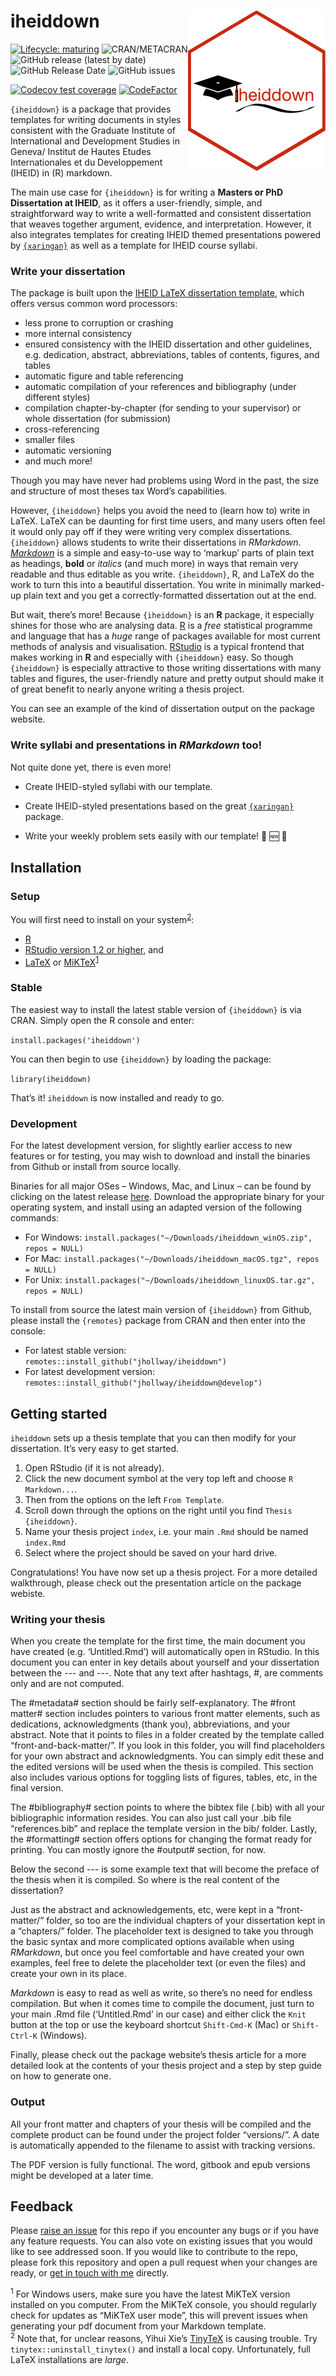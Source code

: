 
# iheiddown <img src="man/figures/iheiddown.png" align="right" width="220"/>

<!-- badges: start -->

[![Lifecycle:
maturing](https://img.shields.io/badge/lifecycle-maturing-blue.svg)](https://lifecycle.r-lib.org/articles/stages.html#maturing)
![CRAN/METACRAN](https://img.shields.io/cran/v/iheiddown) ![GitHub
release (latest by
date)](https://img.shields.io/github/v/release/jhollway/iheiddown)
![GitHub Release
Date](https://img.shields.io/github/release-date/jhollway/iheiddown)
![GitHub
issues](https://img.shields.io/github/issues-raw/jhollway/iheiddown)
<!-- [![HitCount](http://hits.dwyl.com/jhollway/iheiddown.svg)](http://hits.dwyl.com/jhollway/iheiddown) -->
[![Codecov test
coverage](https://codecov.io/gh/jhollway/iheiddown/branch/main/graph/badge.svg)](https://codecov.io/gh/jhollway/iheiddown?branch=main)
[![CodeFactor](https://www.codefactor.io/repository/github/jhollway/iheiddown/badge/main)](https://www.codefactor.io/repository/github/jhollway/iheiddown/overview/main)
<!-- ![GitHub All Releases](https://img.shields.io/github/downloads/jhollway/iheiddown/total) -->
<!-- badges: end -->

`{iheiddown}` is a package that provides templates for writing documents
in styles consistent with the Graduate Institute of International and
Development Studies in Geneva/ Institut de Hautes Etudes Internationales
et du Developpement (IHEID) in (R) markdown.

The main use case for `{iheiddown}` is for writing a **Masters or PhD
Dissertation at IHEID**, as it offers a user-friendly, simple, and
straightforward way to write a well-formatted and consistent
dissertation that weaves together argument, evidence, and
interpretation. However, it also integrates templates for creating IHEID
themed presentations powered by
[`{xaringan}`](https://github.com/yihui/xaringan) as well as a template
for IHEID course syllabi.

### Write your dissertation

The package is built upon the [IHEID LaTeX dissertation
template](https://github.com/jhollway/iheidmytex), which offers versus
common word processors:

-   less prone to corruption or crashing
-   more internal consistency
-   ensured consistency with the IHEID dissertation and other
    guidelines, e.g. dedication, abstract, abbreviations, tables of
    contents, figures, and tables
-   automatic figure and table referencing
-   automatic compilation of your references and bibliography (under
    different styles)
-   compilation chapter-by-chapter (for sending to your supervisor) or
    whole dissertation (for submission)
-   cross-referencing
-   smaller files
-   automatic versioning
-   and much more!

Though you may have never had problems using Word in the past, the size
and structure of most theses tax Word’s capabilities.

However, `{iheiddown}` helps you avoid the need to (learn how to) write
in LaTeX. LaTeX can be daunting for first time users, and many users
often feel it would only pay off if they were writing very complex
dissertations. `{iheiddown}` allows students to write their
dissertations in *RMarkdown*.
[*Markdown*](https://www.markdownguide.org) is a simple and easy-to-use
way to ‘markup’ parts of plain text as headings, **bold** or *italics*
(and much more) in ways that remain very readable and thus editable as
you write. `{iheiddown}`, R, and LaTeX do the work to turn this into a
beautiful dissertation. You write in minimally marked-up plain text and
you get a correctly-formatted dissertation out at the end.

But wait, there’s more! Because `{iheiddown}` is an **R** package, it
especially shines for those who are analysing data.
[R](https://www.r-project.org) is a *free* statistical programme and
language that has a *huge* range of packages available for most current
methods of analysis and visualisation.
[RStudio](https://www.rstudio.com) is a typical frontend that makes
working in **R** and especially with `{iheiddown}` easy. So though
`{iheiddown}` is especially attractive to those writing dissertations
with many tables and figures, the user-friendly nature and pretty output
should make it of great benefit to nearly anyone writing a thesis
project.

You can see an example of the kind of dissertation output on the package
website.

### Write syllabi and presentations in *RMarkdown* too!

Not quite done yet, there is even more!

-   Create IHEID-styled syllabi with our template.

-   Create IHEID-styled presentations based on the great
    [`{xaringan}`](https://github.com/yihui/xaringan) package.

-   Write your weekly problem sets easily with our template! :star2:
    :new: :star2:

## Installation

### Setup

You will first need to install on your
system<sup>[2](#myfootnote2)</sup>:

-   [R](https://cran.r-project.org)
-   [RStudio version 1.2 or
    higher](https://www.rstudio.com/products/rstudio/download/#download),
    and
-   [LaTeX](https://www.latex-project.org/get/) or
    [MiKTeX](https://miktex.org/howto/install-miktex/)<sup>[1](#myfootnote1)</sup>

### Stable

The easiest way to install the latest stable version of `{iheiddown}` is
via CRAN. Simply open the R console and enter:

`install.packages('iheiddown')`

You can then begin to use `{iheiddown}` by loading the package:

`library(iheiddown)`

That’s it! `iheiddown` is now installed and ready to go.

### Development

For the latest development version, for slightly earlier access to new
features or for testing, you may wish to download and install the
binaries from Github or install from source locally.

Binaries for all major OSes – Windows, Mac, and Linux – can be found by
clicking on the latest release
[here](https://github.com/jhollway/iheiddown/releases/latest). Download
the appropriate binary for your operating system, and install using an
adapted version of the following commands:

-   For Windows:
    `install.packages("~/Downloads/iheiddown_winOS.zip", repos = NULL)`
-   For Mac:
    `install.packages("~/Downloads/iheiddown_macOS.tgz", repos = NULL)`
-   For Unix:
    `install.packages("~/Downloads/iheiddown_linuxOS.tar.gz", repos = NULL)`

To install from source the latest main version of `{iheiddown}` from
Github, please install the `{remotes}` package from CRAN and then enter
into the console:

-   For latest stable version:
    `remotes::install_github("jhollway/iheiddown")`
-   For latest development version:
    `remotes::install_github("jhollway/iheiddown@develop")`

## Getting started

`iheiddown` sets up a thesis template that you can then modify for your
dissertation. It’s very easy to get started.

1.  Open RStudio (if it is not already).
2.  Click the new document symbol at the very top left and choose
    `R Markdown...`.
3.  Then from the options on the left `From Template`.
4.  Scroll down through the options on the right until you find
    `Thesis   {iheiddown}`.
5.  Name your thesis project `index`, i.e. your main `.Rmd` should be
    named `index.Rmd`
6.  Select where the project should be saved on your hard drive.

Congratulations! You have now set up a thesis project. For a more
detailed walkthrough, please check out the presentation article on the
package webiste.

### Writing your thesis

When you create the template for the first time, the main document you
have created (e.g. ‘Untitled.Rmd’) will automatically open in RStudio.
In this document you can enter in key details about yourself and your
dissertation between the --- and ---. Note that any text after hashtags,
\#, are comments only and are not computed.

The \#metadata\# section should be fairly self-explanatory. The \#front
matter\# section includes pointers to various front matter elements,
such as dedications, acknowledgments (thank you), abbreviations, and
your abstract. Note that it points to files in a folder created by the
template called “front-and-back-matter/”. If you look in this folder,
you will find placeholders for your own abstract and acknowledgments.
You can simply edit these and the edited versions will be used when the
thesis is compiled. This section also includes various options for
toggling lists of figures, tables, etc, in the final version.

The \#bibliography\# section points to where the bibtex file (.bib) with
all your bibliographic information resides. You can also just call your
.bib file “references.bib” and replace the template version in the bib/
folder. Lastly, the \#formatting\# section offers options for changing
the format ready for printing. You can mostly ignore the \#output\#
section, for now.

Below the second --- is some example text that will become the preface
of the thesis when it is compiled. So where is the real content of the
dissertation?

Just as the abstract and acknowledgements, etc, were kept in a
“front-matter/” folder, so too are the individual chapters of your
dissertation kept in a “chapters/” folder. The placeholder text is
designed to take you through the basic syntax and more complicated
options available when using *RMarkdown*, but once you feel comfortable
and have created your own examples, feel free to delete the placeholder
text (or even the files) and create your own in its place.

*Markdown* is easy to read as well as write, so there’s no need for
endless compilation. But when it comes time to compile the document,
just turn to your main .Rmd file (‘Untitled.Rmd’ in our case) and either
click the `Knit` button at the top or use the keyboard shortcut
`Shift-Cmd-K` (Mac) or `Shift-Ctrl-K` (Windows).

Finally, please check out the package website’s thesis article for a
more detailed look at the contents of your thesis project and a step by
step guide on how to generate one.

<!-- 
## Knitting individual chapters

To knit an individual chapter without compiling the entire thesis:
1. open the **.Rmd** file of a chapter
2. add a YAML header specifying the output format(s) (e.g. `bookdown::word_document2` for a word document you might want to upload to Google Docs for feedback from collaborators)
3. Click the `knit` button (the output file is then saved in the root folder)

As shown in the sample chapters' YAML headers, to output a single chapter to PDF, use:

```yaml
output:
  bookdown::pdf_document2:
    template: templates/iheiddiss.tex
```
This will format the chapter in the myiheidtex style but without including the front matter (table of contents, abstract, etc)
-->

### Output

All your front matter and chapters of your thesis will be compiled and
the complete product can be found under the project folder “versions/”.
A date is automatically appended to the filename to assist with tracking
versions.

The PDF version is fully functional. The word, gitbook and epub versions
might be developed at a later time.

## Feedback

Please [raise an issue](https://github.com/jhollway/iheiddown/issues)
for this repo if you encounter any bugs or if you have any feature
requests. You can also vote on existing issues that you would like to
see addressed soon. If you would like to contribute to the repo, please
fork this repository and open a pull request when your changes are
ready, or [get in touch with me](https://jameshollway.com) directly.

<sup><a name="myfootnote1">1</a></sup> For Windows users, make sure you
have the latest MiKTeX version installed on you computer. From the
MiKTeX console, you should regularly check for updates as “MiKTeX user
mode”, this will prevent issues when generating your pdf document from
your Markdown template.  
<sup><a name="myfootnote2">2</a></sup> Note that, for unclear reasons,
Yihui Xie’s [TinyTeX](https://yihui.org/tinytex/) is causing trouble.
Try `tinytex::uninstall_tinytex()` and install a local copy.
Unfortunately, full LaTeX installations are *large*.
